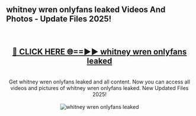 <h2>whitney wren onlyfans leaked Videos And Photos - Update Files 2025!</h2>
<br>
<div align="center">
<h2><a href="https://top-ai-tools.click/QrbHav" rel="nofollow">🔴 CLICK HERE 🌐==►► whitney wren onlyfans leaked</a></h2>
<br>
Get whitney wren onlyfans leaked and all content. Now you can access all videos and pictures of whitney wren onlyfans leaked. New Updated Files 2025!
<br>
<br>
<a href="https://top-ai-tools.click/QrbHav" rel="nofollow" data-target="animated-image.originalLink"><img src="https://i.ibb.co.com/WyWwxjT/player-gif2.gif" alt="whitney wren onlyfans leaked" style="max-width: 100%; display: inline-block;" data-target="animated-image.originalImage"></a>
</div>
<br>